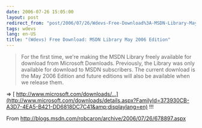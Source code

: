 ```yaml
---
date: 2006-07-26 15:05:00
layout: post
redirect_from: "post/2006/07/26/Wdevs-Free-Download%3A-MSDN-Library-May-2006-Edition"
tags: wdevs
lang: en-US
title: "(Wdevs) Free Download: MSDN Library May 2006 Edition"
---
```


> For the first time, we're making the MSDN Library freely available for
> download from Microsoft Downloads. Previously, the Library was only available
> for download to MSDN subscribers. The current download is the May 2006 Edition
> and future editions will also be available when we release them.

=> [
http://www.microsoft.com/downloads/...](http://www.microsoft.com/downloads/details.aspx?FamilyId=373930CB-A3D7-4EA5-B421-DD6818DC7C41&amp;displaylang=en) !!!

From <http://blogs.msdn.com/robcaron/archive/2006/07/26/678897.aspx>
